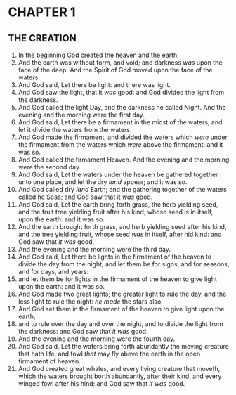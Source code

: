 # CHAPTER 1

## THE CREATION

1. In the beginning God created the heaven and the earth.
1. And the earth was without form, and void; and darkness *was* upon the face of the deep. And the Spirit of God moved upon the face of the waters.
1. And God said, Let there be light: and there was light.
1. And God saw the light, that it *was* good: and God divided the light from the darkness.
1. And God called the light Day, and the darkness he called Night. And the evening and the morning were the first day.
1. And God said, Let there be a firmament in the midst of the waters, and let it divide the waters from the waters.
1. And God made the firmament, and divided the waters which *were* under the firmament from the waters which *were* above the firmament: and it was so.
1. And God called the firmament Heaven. And the evening and the morning were the second day.
1. And God said, Let the waters under the heaven be gathered together unto one place, and let the dry *land* appear; and it was so.
1. And God called dry *land* Earth; and the gathering together of the waters called he Seas; and God saw that it *was* good.
1. And God said, Let the earth bring forth grass, the herb yielding seed, and the fruit tree yielding fruit after his kind, whose seed is in itself, upon the earth: and it was so.
1. And the earth brought forth grass, and herb yielding seed after his kind, and the tree yielding fruit, whose seed *was* in itself, after hid kind: and God saw that *it was* good.
1. And the evening and the morning were the third day.
1. And God said, Let there be lights in the firmament of the heaven to divide the day from the night; and let them be for signs, and for seasons, and for days, and years:
1. and let them be for lights in the firmament of the heaven to give light upon the earth: and it was so.
1. And God made two great lights; the greater light to rule the day, and the less light to rule the night: *he made* the stars also.
1. And God set them in the firmament of the heaven to give light upon the earth,
1. and to rule over the day and over the night, and to divide the light from the darkness: and God saw that *it was* good.
1. And the evening and the morning were the fourth day.
1. And God said, Let the waters bring forth abundantly the moving creature that hath life, and fowl *that* may fly above the earth in the open firmament of heaven.
1. And God created great whales, and every living creature that moveth, which the waters brought borth abundantly, after their kind, and every winged fowl after his hind: and God saw that *it was* good.